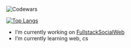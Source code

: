 ![Codewars](https://www.codewars.com/users/dehwyyy/badges/large)

[![Top Langs](https://github-readme-stats.vercel.app/api/top-langs/?username=dehwyy&layout=compact&theme=dark)](https://github.com/dehwyy/github-readme-stats)
-  I’m currently working on [FullstackSocialWeb](https://github.com/dehwyy/FullstackSocial)
-  I’m currently learning web, cs
